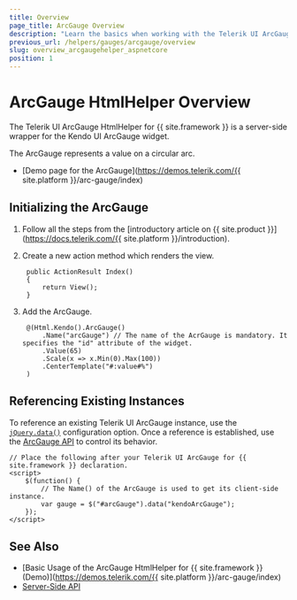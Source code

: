 ```yaml
---
title: Overview
page_title: ArcGauge Overview
description: "Learn the basics when working with the Telerik UI ArcGauge HtmlHelper for {{ site.framework }}."
previous_url: /helpers/gauges/arcgauge/overview
slug: overview_arcgaugehelper_aspnetcore
position: 1
---
```


# ArcGauge HtmlHelper Overview

The Telerik UI ArcGauge HtmlHelper for {{ site.framework }} is a server-side wrapper for the Kendo UI ArcGauge widget.

The ArcGauge represents a value on a circular arc.

* [Demo page for the ArcGauge](https://demos.telerik.com/{{ site.platform }}/arc-gauge/index)

## Initializing the ArcGauge

1. Follow all the steps from the [introductory article on {{ site.product }}](https://docs.telerik.com/{{ site.platform }}/introduction).
1. Create a new action method which renders the view.

        public ActionResult Index()
        {
            return View();
        }

1. Add the ArcGauge.

        @(Html.Kendo().ArcGauge()
            .Name("arcGauge") // The name of the AcrGauge is mandatory. It specifies the "id" attribute of the widget.
            .Value(65)
            .Scale(x => x.Min(0).Max(100))
            .CenterTemplate("#:value#%")
        )

## Referencing Existing Instances

To reference an existing Telerik UI ArcGauge instance, use the [`jQuery.data()`](http://api.jquery.com/jQuery.data/) configuration option. Once a reference is established, use the [ArcGauge API](/api/arcgauge) to control its behavior.

    // Place the following after your Telerik UI ArcGauge for {{ site.framework }} declaration.
    <script>
        $(function() {
            // The Name() of the ArcGauge is used to get its client-side instance.
            var gauge = $("#arcGauge").data("kendoArcGauge");
        });
    </script>

## See Also

* [Basic Usage of the ArcGauge HtmlHelper for {{ site.framework }} (Demo)](https://demos.telerik.com/{{ site.platform }}/arc-gauge/index)
* [Server-Side API](/api/arcgauge)
